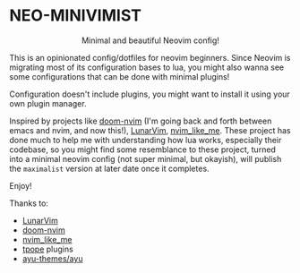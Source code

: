 # NEO-MINIVIMIST

<center>Minimal and beautiful Neovim config!</center>

This is an opinionated config/dotfiles for neovim beginners. Since Neovim is
migrating most of its configuration bases to lua, you might also wanna see some
configurations that can be done with minimal plugins!

Configuration doesn't include plugins, you might want to install it using your
own plugin manager.

Inspired by projects like [doom-nvim](https://github.com/NTBBloodbath/doom-nvim)
(I'm going back and forth between emacs and nvim, and now this!),
[LunarVim](https://github.com/ChristianChiarulli/LunarVim),
[nvim_like_me]( https://github.com/christopher-besch/nvim_like_me ). These
project has done much to help me with understanding how lua works, especially
their codebase, so you might find some resemblance to these project, turned into
a minimal neovim config (not super minimal, but okayish), will publish the
`maximalist` version at later date once it completes.

Enjoy!

Thanks to:
- [LunarVim](https://github.com/ChristianChiarulli/LunarVim)
- [doom-nvim](https://github.com/NTBBloodbath/doom-nvim)
- [nvim_like_me]( https://github.com/christopher-besch/nvim_like_me )
- [tpope](https://github.com/tpope) plugins
- [ayu-themes/ayu](https://github.com/ayu-theme/ayu-vim)
